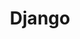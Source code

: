 ---
codehost: https://github.com/https://github.com/django
logohandle: djangoproject
sort: djangoproject
title: Django
twitter: https://x.com/djangoproject
website: https://www.djangoproject.com/
wikipedia: https://en.wikipedia.org/wiki/Django_(web_framework)
---
